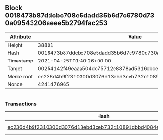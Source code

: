 ## Block 0018473b87ddcbc708e5dadd35b6d7c9780d730a09543206aeee5b2794fac253

Attribute | Value
--- | ---
Height | 38801
Hash | 0018473b87ddcbc708e5dadd35b6d7c9780d730a09543206aeee5b2794fac253
Timestamp | 2021-04-25T01:40:26+00:00
Target | 00254142f49eaaa504dc75712e8378ad5316cbcead634704b3734b6271167cc4
Merke root | ec236d4b9f2310300d3076d13ebd3ceb732c10891dbbd4084eb4db6fbfd372b9
Nonce | 4241476965

```

```

### Transactions

Hash | Amount
--- | ---
[ec236d4b9f2310300d3076d13ebd3ceb732c10891dbbd4084eb4db6fbfd372b9](ec236d4b9f2310300d3076d13ebd3ceb732c10891dbbd4084eb4db6fbfd372b9.md) | 10.00000000 SKEPTI 
